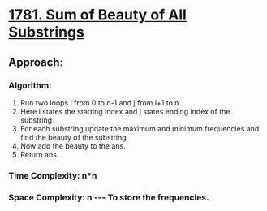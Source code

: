 # [1781. Sum of Beauty of All Substrings](https://leetcode.com/problems/sum-of-beauty-of-all-substrings/description/)

## Approach:

### Algorithm:

1. Run two loops i from 0 to n-1 and j from i+1 to n
2. Here i states the starting index and j states ending index of the substring.
3. For each substring update the maximum and minimum frequencies and find the beauty of the substring
4. Now add the beauty to the ans.
5. Return ans.

### Time Complexity: n*n

### Space Complexity: n --- To store the frequencies.
